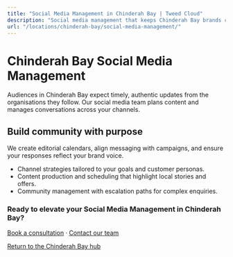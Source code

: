 ```yaml
---
title: "Social Media Management in Chinderah Bay | Tweed Cloud"
description: "Social media management that keeps Chinderah Bay brands consistent and engaging."
url: "/locations/chinderah-bay/social-media-management/"
---
```


# Chinderah Bay Social Media Management

Audiences in Chinderah Bay expect timely, authentic updates from the organisations they follow. Our social media team plans content and manages conversations across your channels.

## Build community with purpose

We create editorial calendars, align messaging with campaigns, and ensure your responses reflect your brand voice.

- Channel strategies tailored to your goals and customer personas.
- Content production and scheduling that highlight local stories and offers.
- Community management with escalation paths for complex enquiries.

### Ready to elevate your Social Media Management in Chinderah Bay?

[Book a consultation](/consultation/) · [Contact our team](/contact/)

[Return to the Chinderah Bay hub](/locations/chinderah-bay/)
